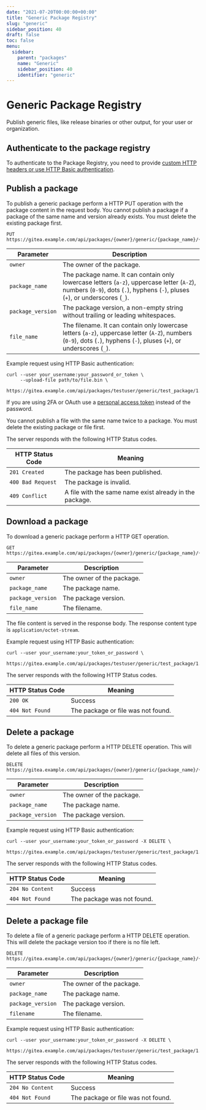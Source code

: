 ```yaml
---
date: "2021-07-20T00:00:00+00:00"
title: "Generic Package Registry"
slug: "generic"
sidebar_position: 40
draft: false
toc: false
menu:
  sidebar:
    parent: "packages"
    name: "Generic"
    sidebar_position: 40
    identifier: "generic"
---
```

# Generic Package Registry

Publish generic files, like release binaries or other output, for your user or organization.

## Authenticate to the package registry

To authenticate to the Package Registry, you need to provide [custom HTTP headers or use HTTP Basic authentication](development/api-usage.md#authentication).

## Publish a package

To publish a generic package perform a HTTP PUT operation with the package content in the request body.
You cannot publish a package if a package of the same name and version already exists. You must delete the existing package first.

```
PUT https://gitea.example.com/api/packages/{owner}/generic/{package_name}/{package_version}/{file_name}
```

| Parameter           | Description                                                                                                                                                                              |
| ------------------- | ---------------------------------------------------------------------------------------------------------------------------------------------------------------------------------------- |
| `owner`           | The owner of the package.                                                                                                                                                                |
| `package_name`    | The package name. It can contain only lowercase letters (`a-z`), uppercase letter (`A-Z`), numbers (`0-9`), dots (`.`), hyphens (`-`), pluses (`+`), or underscores (`_`). |
| `package_version` | The package version, a non-empty string without trailing or leading whitespaces.                                                                                                         |
| `file_name`       | The filename. It can contain only lowercase letters (`a-z`), uppercase letter (`A-Z`), numbers (`0-9`), dots (`.`), hyphens (`-`), pluses (`+`), or underscores (`_`).     |

Example request using HTTP Basic authentication:

```shell
curl --user your_username:your_password_or_token \
     --upload-file path/to/file.bin \
     https://gitea.example.com/api/packages/testuser/generic/test_package/1.0.0/file.bin
```

If you are using 2FA or OAuth use a [personal access token](development/api-usage.md#authentication) instead of the password.

You cannot publish a file with the same name twice to a package. You must delete the existing package or file first.

The server responds with the following HTTP Status codes.

| HTTP Status Code    | Meaning                                                 |
| ------------------- | ------------------------------------------------------- |
| `201 Created`     | The package has been published.                         |
| `400 Bad Request` | The package is invalid.                                |
| `409 Conflict`    | A file with the same name exist already in the package. |

## Download a package

To download a generic package perform a HTTP GET operation.

```
GET https://gitea.example.com/api/packages/{owner}/generic/{package_name}/{package_version}/{file_name}
```

| Parameter           | Description               |
| ------------------- | ------------------------- |
| `owner`           | The owner of the package. |
| `package_name`    | The package name.         |
| `package_version` | The package version.      |
| `file_name`       | The filename.             |

The file content is served in the response body. The response content type is `application/octet-stream`.

Example request using HTTP Basic authentication:

```shell
curl --user your_username:your_token_or_password \
     https://gitea.example.com/api/packages/testuser/generic/test_package/1.0.0/file.bin
```

The server responds with the following HTTP Status codes.

| HTTP Status Code  | Meaning                            |
| ----------------- | ---------------------------------- |
| `200 OK`        | Success                            |
| `404 Not Found` | The package or file was not found. |

## Delete a package

To delete a generic package perform a HTTP DELETE operation. This will delete all files of this version.

```
DELETE https://gitea.example.com/api/packages/{owner}/generic/{package_name}/{package_version}
```

| Parameter           | Description               |
| ------------------- | ------------------------- |
| `owner`           | The owner of the package. |
| `package_name`    | The package name.         |
| `package_version` | The package version.      |

Example request using HTTP Basic authentication:

```shell
curl --user your_username:your_token_or_password -X DELETE \
     https://gitea.example.com/api/packages/testuser/generic/test_package/1.0.0
```

The server responds with the following HTTP Status codes.

| HTTP Status Code   | Meaning                    |
| ------------------ | -------------------------- |
| `204 No Content` | Success                    |
| `404 Not Found`  | The package was not found. |

## Delete a package file

To delete a file of a generic package perform a HTTP DELETE operation. This will delete the package version too if there is no file left.

```
DELETE https://gitea.example.com/api/packages/{owner}/generic/{package_name}/{package_version}/{filename}
```

| Parameter           | Description               |
| ------------------- | ------------------------- |
| `owner`           | The owner of the package. |
| `package_name`    | The package name.         |
| `package_version` | The package version.      |
| `filename`        | The filename.             |

Example request using HTTP Basic authentication:

```shell
curl --user your_username:your_token_or_password -X DELETE \
     https://gitea.example.com/api/packages/testuser/generic/test_package/1.0.0/file.bin
```

The server responds with the following HTTP Status codes.

| HTTP Status Code   | Meaning                            |
| ------------------ | ---------------------------------- |
| `204 No Content` | Success                            |
| `404 Not Found`  | The package or file was not found. |
